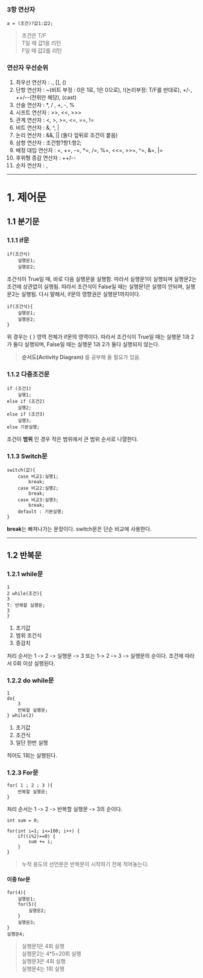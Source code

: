 
### 3항 연산자
```
a = (조건)?값1:값2;
```
>조건은 T/F  
>T일 때 값1을 리턴   
>F일 때 값2를 리턴

### 연산자 우선순위
1. 최우선 연산자 : ., [], ()
2. 단항 연산자 : ~(비트 부정 : 0은 1로, 1은 0으로), !(논리부정: T/F를 반대로), +/-, ++/--(전위만 해당), (cast)
3. 산술 연산자 : *, / , +, -, %
4. 시프트 연산자 : >>, <<, >>>
5. 관계 연산자 : <, >, >=, <=, ==, !=
6. 비트 연산자 : &, ^, |
7. 논리 연산자 : &&, || (둘다 앞뒤로 조건이 붙음)
8. 삼항 연산자 : 조건항?항1:항2;
9. 배정 대입 연산자 : =, +=, -=, *=, /=, %=, <<=, >>=, ^=, &=, |=
10. 후위형 증감 연산자 : ++/--
11. 순차 연산자 : ,


<hr/>

# 1. 제어문
## 1.1 분기문
### 1.1.1 if문
```
if(조건식)
    실행문1;
    실행문2;
```
조건식이 True일 때, 바로 다음 실행문을 실행함. 따라서 실행문1이 실행되며 실행문2는 조건에 상관없이 실행됨. 따라서 조건식이 False일 때는 실행문1은 실행이 안되며, 실행문2는 실행됨. 다시 말해서, if문의 영향권은 실행문1까지이다.

```
if(조건식){
    실행문1;
    실행문2;
}
```
위 경우는 { } 영역 전체가 if문의 영역이다. 따라서 조건식이 True일 때는 실행문 1과 2가 둘다 실행되며, False일 때는 실행문 1과 2가 둘다 실행되지 않는다.

> **순서도(Activity Diagram)** 를 공부해 둘 필요가 있음.

### 1.1.2 다중조건문
```
if (조건1)
    실행1;
else if (조건2)
    실행2;
else if (조건3)
    실행3;
else 기본실행;
```

조건이 **범위** 인 경우 작은 범위에서 큰 범위 순서로 나열한다.

### 1.1.3 Switch문
```
switch(값){
    case 비교1:실행1;
        break;
    case 비교2:실행2;
        break;
    case 비교3:실행3;
        break;
    default : 기본실행;
}
```
**break**는 빠져나가는 문장이다.
switch문은 단순 비교에 사용한다.

---

## 1.2 반복문
### 1.2.1 while문
```
1
2 while(조건){
3
T: 반복할 실행문;
3
}
```
1. 초기값
2. 범위 조건식
3. 증감치

처리 순서는 1 -> 2 -> 실행문 -> 3 또는 1-> 2 -> 3 -> 실행문의 순이다.
조건에 따라서 0회 이상 실행된다.

### 1.2.2 do while문
```
1
do{
    3
    반복할 실행문;
} while(2)
```
1. 초기값
2. 조건식
3. 일단 한번 실행

적어도 1회는 실행된다.

### 1.2.3 For문
```
for( 1 ; 2 ; 3 ){
    반복할 실행문;
}
```
처리 순서는 1 -> 2 -> 반복할 실행문 -> 3의 순이다.

```
int sum = 0;

for(int i=1; i<=100; i++) {
    if((i%2)==0) {
        sum += i;
    }
}
```

>누적 용도의 선언문은 반복문이 시작하기 전에 적어놓는다.

#### 이중 for문
```
for(4){
    실행문1;
    for(5){
        실행문2;
    }
    실행문3;
}
실행문4;
```
>실행문1은 4회 실행  
실행문2는 4*5=20회 실행         
실행문3은 4회 실행      
실행문4는 1회 실행

